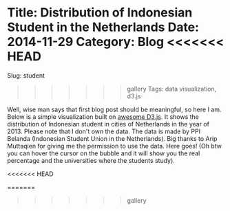 Title: Distribution of Indonesian Student in the Netherlands
Date: 2014-11-29
Category: Blog
<<<<<<< HEAD
=======
Slug: student
>>>>>>> gallery
Tags: data visualization, d3.js

Well, wise man says that first blog post should be meaningful, so here I am. Below is a simple visualization built on [awesome D3.js](https://www.d3js.org). It shows the distribution of Indonesian student in cities of Netherlands in the year of 2013. Please note that I don't own the data. The data is made by PPI Belanda (Indonesian Student Union in the Netherlands). Big thanks to Arip Muttaqien for giving me the permission to use the data. Here goes! (Oh btw you can hover the cursor on the bubble and it will show you the real percentage and the universities where the students study).

<style>
    .place-label {
        font-family: "Helvetica Neue", Helvetica, Arial, sans-serif;
        font-size: 10px;
        fill: #444;
    }

    .place {
        fill: #444;
    }

    .d3-tip {
      line-height: 1;
      font-weight: bold;
      padding: 12px;
      background: rgba(250, 250, 250, 0.8);
      color: #000;
      border-radius: 2px;
      pointer-events: none;
    }

    /* Creates a small triangle extender for the tooltip */
    .d3-tip:after {
      box-sizing: border-box;
      display: inline;
      font-size: 10px;
      width: 100%;
      line-height: 1;
      color: rgba(250, 250, 250, 0.8);
      position: absolute;
      pointer-events: none;
    }

    /* Northward tooltips */
    .d3-tip.n:after {
      content: "\25BC";
      margin: -1px 0 0 0;
      top: 100%;
      left: 0;
      text-align: center;
    }

    /* Eastward tooltips */
    .d3-tip.e:after {
      content: "\25C0";
      margin: -4px 0 0 0;
      top: 50%;
      left: -8px;
    }

    /* Southward tooltips */
    .d3-tip.s:after {
      content: "\25B2";
      margin: 0 0 1px 0;
      top: -8px;
      left: 0;
      text-align: center;
    }

    /* Westward tooltips */
    .d3-tip.w:after {
      content: "\25B6";
      margin: -4px 0 0 -1px;
      top: 50%;
      left: 100%;
    }

</style>

<div id="example"></div>

<script src="http://d3js.org/d3.v3.min.js" charset="utf-8"></script>
<<<<<<< HEAD
<script src="/js/topojson.v1.min.js"></script>
<script src="https://ajax.googleapis.com/ajax/libs/jquery/1.11.2/jquery.min.js"></script>
<script src="https://maxcdn.bootstrapcdn.com/bootstrap/3.3.2/js/bootstrap.min.js"></script>
<script src="/js/tip.js"></script>
<script src="/js/mustache.js"></script>
=======
<script src="http://d3js.org/topojson.v1.min.js"></script>
<script src="https://ajax.googleapis.com/ajax/libs/jquery/1.11.2/jquery.min.js"></script>
<script src="https://cdnjs.cloudflare.com/ajax/libs/d3-tip/0.6.3/d3-tip.min.js"></script>
<script src="https://cdnjs.cloudflare.com/ajax/libs/mustache.js/0.8.1/mustache.min.js"></script>
>>>>>>> gallery
<script id="template" type="x-tmpl-mustache">
    <div class="tip-container">
        <p style="font-size:80%">{{name}}: {{percent}}%</p>
        {{#uni_name}}
        <p style="font-size: 60%">{{.}}</p>
        {{/uni_name}}
    </div>
</script>
<script>

    var template = $('#template').html();
    Mustache.parse(template);

    var tip = d3.tip()
        .attr('class', 'd3-tip')
        .direction(function(d){
            if (d.name == 'Delft' || d.name == "Rotterdam" || d.name == "Tilburg") {
                return "sw"
            } else {
                return "ne"
            }
        })
        .html(function(d) {
            return Mustache.render(template, d);
        });

    var width = 960;
    var height = 780;

    var svg = d3.select('div#example').append('svg')
        .attr('width', width)
        .attr('height', height);

    svg.call(tip);

    var projection = d3.geo.mercator()
        .center([6.5,53.5])
        .scale(8500)
        .translate([width / 2, length / 3]);

    d3.json('/data/nld.json', function(err, nld) {
        if (err) return console.log(err);

        var subunits = topojson.feature(nld, nld.objects.subunits);

        var path = d3.geo.path()
            .projection(projection)
            .pointRadius(2);

        svg.append('path')
            .datum(subunits)
            .attr('d', path)
            .attr('fill', '#f0f0f0');

        d3.csv('/data/city.csv', function(error, data) {

            data.forEach(function(d){
                d.name = d.name;
                d.lat = +d.lat;
                d.long = +d.long;
                d.percent = +d.percent;
                d.uni_name = d.uni_name.split("|");
                d.uni_percent = d.uni_percent.split("|");
                for (var i = d.uni_name.length - 1; i >= 0; i--) {
                    d.uni = {uni_name: d.uni_name, uni_percent: d.uni_percent};
                };
            })
            
            var color = d3.scale.category20();
            var radiusScale = d3.scale.linear()
                .domain(d3.extent(data, function(d){return d.percent}))
                .range([5,30])

            svg.append('g')
                .attr('class', 'places')
                .selectAll("circle")
                .data(data)
                .enter()
                .append('circle')
                    .attr('class','place')
                    .attr('cx',function(d){return projection([d.long, d.lat])[0]})
                    .attr('cy',function(d){return projection([d.long, d.lat])[1]})
                    .attr('r', function(d){return radiusScale(d.percent)})
                    .style('fill', function(d){return color(d.name);})
                    .on('mouseover', function(d){
                        var radius = radiusScale(d.percent);
                        d3.select(this)
                            .attr('r', radius)
                            .transition()
                            .duration(250)
                            .attr('r', 1.2*radius)

                        tip.show(d);
                            // .transition()
                            // .duration(500)
                            // .attr('r', radius)
                            // .transition()
                            // .duration(500)
                            // .attr('r', 1.5*radius)
                            // .transition()
                            // .duration(500)
                            // .attr('r', radius)
                    })
                    .on('mouseout', function(d){
                        var radius = radiusScale(d.percent);
                        d3.select(this)
                            .transition()
                            .duration(250)
                            .attr('r',radius)

                        tip.hide(d);
                    });

            svg.select('g.places')
                .selectAll('.place-label')
                .data(data)
                .enter()
                .append('text')
                    .attr("class", "place-label")
                    .attr("transform", function(d) {return "translate(" + projection([d.long, d.lat]) + ")"; })
                    .attr("dy", ".35em")
                    .attr('dx', '1.2em')
                    .text(function(d) { return d.name; });

          
        });


      
    });
    
    

</script>